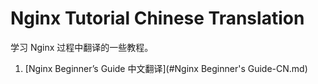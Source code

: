 # Nginx Tutorial Chinese Translation

学习 Nginx 过程中翻译的一些教程。

1. [Nginx Beginner’s Guide 中文翻译](#Nginx Beginner's Guide-CN.md)

